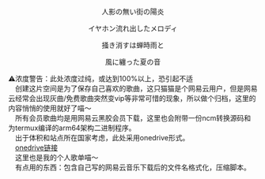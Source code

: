<p align="center">人影の無い街の陽炎</p>
<p align="center">イヤホン流れ出したメロディ</p>
<p align="center">掻き消すは蝉時雨と</p>
<p align="center">風に纏った夏の音</p>

⚠️浓度警告：此处浓度过纯，或达到100%以上，恐引起不适           
&emsp;创建这片空间是为了保存自己喜欢的歌曲，这只猫猫是个网易云用户，但是网易云经常会出现灰曲/免费歌曲突然变vip等非常可惜的现象，所以做个归档，这里的内容悄悄的使用就好了喵～              
&emsp;所有会员歌曲均是用网易云黑胶会员下载，这里也会附带一份ncm转换源码和为termux编译的arm64架构二进制程序。             
&emsp;出于体积和站点所在国家考虑，此处采用onedrive形式。           
&emsp;[onedrive链接](https://1drv.ms/f/s!AvwJHCPPf8VkegNx2zcjXD_jsU8)                     
&emsp;这里也是我的个人歌单喵～         
&emsp;有点用的东西：包含自己写的网易云音乐下载后的文件名格式化，压缩脚本。          
